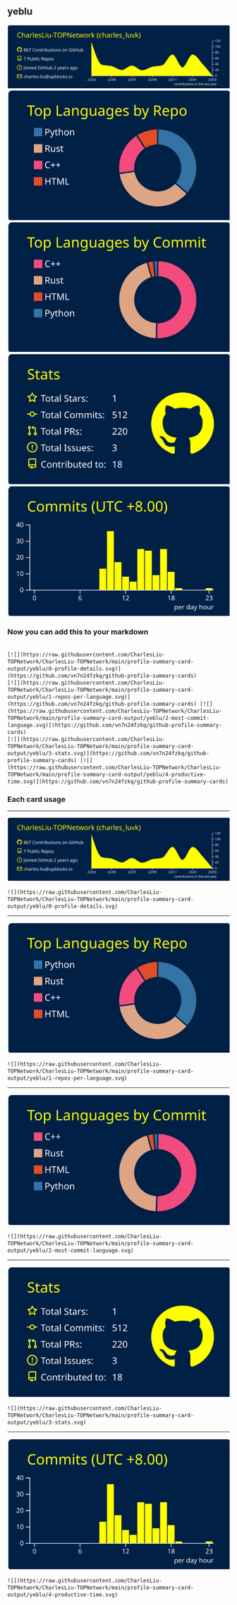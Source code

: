 ## yeblu

[![](./0-profile-details.svg)](https://github.com/vn7n24fzkq/github-profile-summary-cards)
[![](./1-repos-per-language.svg)](https://github.com/vn7n24fzkq/github-profile-summary-cards) [![](./2-most-commit-language.svg)](https://github.com/vn7n24fzkq/github-profile-summary-cards)
[![](./3-stats.svg)](https://github.com/vn7n24fzkq/github-profile-summary-cards) [![](./4-productive-time.svg)](https://github.com/vn7n24fzkq/github-profile-summary-cards)
### Now you can add this to your markdown
```

[![](https://raw.githubusercontent.com/CharlesLiu-TOPNetwork/CharlesLiu-TOPNetwork/main/profile-summary-card-output/yeblu/0-profile-details.svg)](https://github.com/vn7n24fzkq/github-profile-summary-cards)
[![](https://raw.githubusercontent.com/CharlesLiu-TOPNetwork/CharlesLiu-TOPNetwork/main/profile-summary-card-output/yeblu/1-repos-per-language.svg)](https://github.com/vn7n24fzkq/github-profile-summary-cards) [![](https://raw.githubusercontent.com/CharlesLiu-TOPNetwork/CharlesLiu-TOPNetwork/main/profile-summary-card-output/yeblu/2-most-commit-language.svg)](https://github.com/vn7n24fzkq/github-profile-summary-cards)
[![](https://raw.githubusercontent.com/CharlesLiu-TOPNetwork/CharlesLiu-TOPNetwork/main/profile-summary-card-output/yeblu/3-stats.svg)](https://github.com/vn7n24fzkq/github-profile-summary-cards) [![](https://raw.githubusercontent.com/CharlesLiu-TOPNetwork/CharlesLiu-TOPNetwork/main/profile-summary-card-output/yeblu/4-productive-time.svg)](https://github.com/vn7n24fzkq/github-profile-summary-cards)

```

### Each card usage
---

![](./0-profile-details.svg)

```
![](https://raw.githubusercontent.com/CharlesLiu-TOPNetwork/CharlesLiu-TOPNetwork/main/profile-summary-card-output/yeblu/0-profile-details.svg)
```

    

---

![](./1-repos-per-language.svg)

```
![](https://raw.githubusercontent.com/CharlesLiu-TOPNetwork/CharlesLiu-TOPNetwork/main/profile-summary-card-output/yeblu/1-repos-per-language.svg)
```

    

---

![](./2-most-commit-language.svg)

```
![](https://raw.githubusercontent.com/CharlesLiu-TOPNetwork/CharlesLiu-TOPNetwork/main/profile-summary-card-output/yeblu/2-most-commit-language.svg)
```

    

---

![](./3-stats.svg)

```
![](https://raw.githubusercontent.com/CharlesLiu-TOPNetwork/CharlesLiu-TOPNetwork/main/profile-summary-card-output/yeblu/3-stats.svg)
```

    

---

![](./4-productive-time.svg)

```
![](https://raw.githubusercontent.com/CharlesLiu-TOPNetwork/CharlesLiu-TOPNetwork/main/profile-summary-card-output/yeblu/4-productive-time.svg)
```

    
